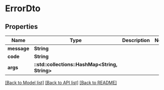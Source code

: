 # ErrorDto

## Properties

Name | Type | Description | Notes
------------ | ------------- | ------------- | -------------
**message** | **String** |  | 
**code** | **String** |  | 
**args** | **::std::collections::HashMap<String, String>** |  | 

[[Back to Model list]](../README.md#documentation-for-models) [[Back to API list]](../README.md#documentation-for-api-endpoints) [[Back to README]](../README.md)


